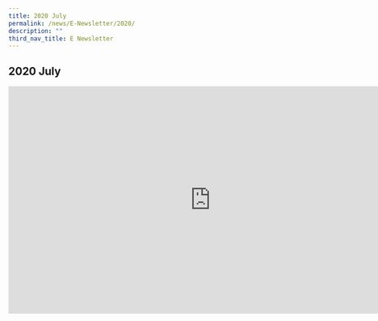 ```yaml
---
title: 2020 July
permalink: /news/E-Newsletter/2020/
description: ""
third_nav_title: E Newsletter
---
```

## 2020 July

<iframe allowfullscreen="true" height="450" width="800" frameborder="0" src="https://docs.google.com/presentation/d/e/2PACX-1vSiDraWQmrkk7x3Map-CqZ1UltnJii6kWUUs5ZZf7b1npXwHN9v5M5Z4mWF2-nLV-ok24TGgNFlEgz3/embed?start=false&amp;loop=false&amp;delayms=3000"></iframe>